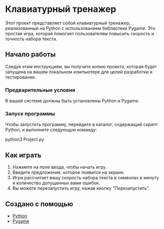 # Клавиатурный тренажер

Этот проект представляет собой клавиатурный тренажер, реализованный на Python с использованием библиотеки Pygame. Это простая игра, которая помогает пользователям повысить скорость и точность набора текста.

## Начало работы

Следуя этим инструкциям, вы получите копию проекта, которая будет запущена на вашем локальном компьютере для целей разработки и тестирования.

### Предварительные условия

В вашей системе должны быть установлены Python и Pygame.

### Запуск программы

Чтобы запустить программу, перейдите в каталог, содержащий скрипт Python, и выполните следующую команду:

python3 Project.py

## Как играть

1. Нажмите на поле ввода, чтобы начать игру.
2. Введите предложение, которое появится на экране.
3. Игра рассчитает вашу скорость набора текста в символах в минуту и количество допущенных вами ошибок.
4. Вы можете перезапустить игру, нажав кнопку "Перезапустить".

## Создано с помощью

* [Python](https://www.python.org/)
* [Pygame](http://www.pygame.org/)
